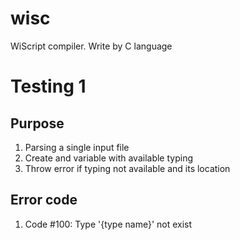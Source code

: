 # wisc
WiScript compiler. Write by C language

# Testing 1
## Purpose
1. Parsing a single input file
2. Create and variable with available typing
3. Throw error if typing not available and its location

## Error code
1. Code #100: Type '{type name}' not exist
